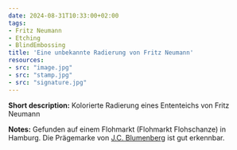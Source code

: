 ```yaml
---
date: 2024-08-31T10:33:00+02:00
tags:
- Fritz Neumann
- Etching
- BlindEmbossing
title: 'Eine unbekannte Radierung von Fritz Neumann'
resources:
- src: "image.jpg"
- src: "stamp.jpg"
- src: "signature.jpg"
---
```


**Short description:** Kolorierte Radierung eines Ententeichs von Fritz Neumann

**Notes:** Gefunden auf einem Flohmarkt (Flohmarkt Flohschanze) in Hamburg. Die Prägemarke von [J.C. Blumenberg](/de/hints/j-c-b/) ist gut erkennbar.

